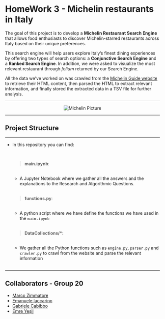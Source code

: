 # **HomeWork 3 - Michelin restaurants in Italy**
The goal of this project is to develop a **Michelin Restaurant Search Engine** that allows food enthusiasts to discover Michelin-starred restaurants across Italy based on their unique preferences.

This search engine will help users explore Italy’s finest dining experiences by offering two types of search options: a **Conjunctive Search Engine** and a **Ranked Search Engine**. In addition, we were asked to visualize the most relevant restaurant through *folium* returned by our Search Engine.

All the data we've worked on was crawled from the [Michelin Guide website](https://guide.michelin.com/en/it/restaurants) to retrieve their HTML content, then parsed the HTML to extract relevant information, and finally stored the extracted data in a TSV file for further analysis.
___
<div style="text-align: center;">
  <img src="https://camo.githubusercontent.com/b6ea01a634e081edbcb6c43ccf1284bc9280e42a07712f8c766a980c69dc5d29/68747470733a2f2f612e73746f7279626c6f6b2e636f6d2f662f3132353537362f3234343878313232302f333237626232346433322f6865726f5f7570646174655f6d696368656c696e2e6a70672f6d2f3132323478302f66696c746572733a666f726d6174287765627029" alt="Michelin Picture"/>
</div>

____

## **Project Structure**
___
- In this repository you can find:

    <br>


  > __main.ipynb__:
  
    <br>

    
    - A Jupyter Notebook where we gather all the answers and the explanations to the Research and Algorithmic Questions.
 
    <br>
     
  > __functions.py__:
    
    <br>

    - A python script where we have define the functions we have used in the `main.ipynb`
    
    <br>

  > __DataCollections/*__:

    <br>

    - We gather all the Python functions such as `engine.py`, `parser.py` and `crawler.py` to crawl from the website and parse the relevant information 
     
    <br>

___
## **Collaborators - Group 20**
- [Marco Zimmatore](https://github.com/zimmy11)
- [Emanuele Iaccarino](https://github.com/emanueleiacca)
- [Gabriele Cabibbo](https://github.com/cabibbo2196717)
- [Emre Yeşil](https://github.com/1emreyesil)
